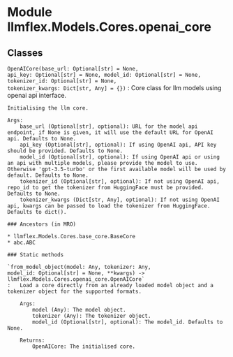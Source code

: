 Module llmflex.Models.Cores.openai_core
=======================================

Classes
-------

`OpenAICore(base_url: Optional[str] = None, api_key: Optional[str] = None, model_id: Optional[str] = None, tokenizer_id: Optional[str] = None, tokenizer_kwargs: Dict[str, Any] = {})`
:   Core class for llm models using openai api interface.
        
    
    Initialising the llm core.
    
    Args:
        base_url (Optional[str], optional): URL for the model api endpoint, if None is given, it will use the default URL for OpenAI api. Defaults to None.
        api_key (Optional[str], optional): If using OpenAI api, API key should be provided. Defaults to None.
        model_id (Optional[str], optional): If using OpenAI api or using an api with multiple models, please provide the model to use. Otherwise 'gpt-3.5-turbo' or the first available model will be used by default. Defaults to None.
        tokenizer_id (Optional[str], optional): If not using OpenAI api, repo_id to get the tokenizer from HuggingFace must be provided. Defaults to None.
        tokenizer_kwargs (Dict[str, Any], optional): If not using OpenAI api, kwargs can be passed to load the tokenizer from HuggingFace. Defaults to dict().

    ### Ancestors (in MRO)

    * llmflex.Models.Cores.base_core.BaseCore
    * abc.ABC

    ### Static methods

    `from_model_object(model: Any, tokenizer: Any, model_id: Optional[str] = None, **kwargs) ‑> llmflex.Models.Cores.openai_core.OpenAICore`
    :   Load a core directly from an already loaded model object and a tokenizer object for the supported formats.
        
        Args:
            model (Any): The model object.
            tokenizer (Any): The tokenizer object.
            model_id (Optional[str], optional): The model_id. Defaults to None.
        
        Returns:
            OpenAICore: The initialised core.